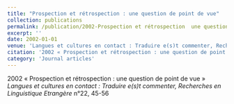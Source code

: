 ```yaml
---
title: "Prospection et rétrospection : une question de point de vue"
collection: publications
permalink: /publication/2002-Prospection et rétrospection  une question de point de vue
excerpt: ''
date: 2002-01-01
venue: 'Langues et cultures en contact : Traduire e(s)t commenter, Recherches en Linguistique Etrangère n°22'
citation: '2002 « Prospection et rétrospection : une question de point de vue » <i>Langues et cultures en contact : Traduire e(s)t commenter, Recherches en Linguistique Etrangère</i> n°22, 45-56'
category: 'Journal articles'
---
```

2002 « Prospection et rétrospection : une question de point de vue » <i>Langues et cultures en contact : Traduire e(s)t commenter, Recherches en Linguistique Etrangère</i> n°22, 45-56